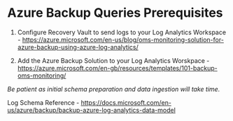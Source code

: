 # Azure Backup Queries Prerequisites #
	
1. Configure Recovery Vault to send logs to your Log Analytics Workspace - https://azure.microsoft.com/en-us/blog/oms-monitoring-solution-for-azure-backup-using-azure-log-analytics/

2. Add the Azure Backup Solution to your Log Analytics Worskpace - https://azure.microsoft.com/en-gb/resources/templates/101-backup-oms-monitoring/

*Be patient as initial schema preparation and data ingestion will take time.*

Log Schema Reference - https://docs.microsoft.com/en-us/azure/backup/backup-azure-log-analytics-data-model
